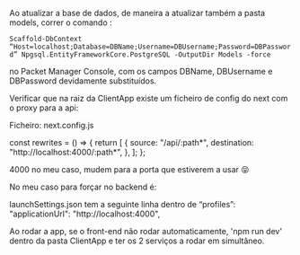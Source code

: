 Ao atualizar a base de dados, de maneira a atualizar também a pasta models, correr o comando :

`Scaffold-DbContext “Host=localhost;Database=DBName;Username=DBUsername;Password=DBPassword” Npgsql.EntityFrameworkCore.PostgreSQL -OutputDir Models -force`

no Packet Manager Console, com os campos DBName, DBUsername e DBPassword devidamente substituídos.


Verificar que na raiz da ClientApp existe um ficheiro de config do next com o proxy para a api:

Ficheiro: next.config.js

const rewrites = () => {
  return [
    {
      source: "/api/:path*",
      destination: "http://localhost:4000/:path*",
    },
  ];
};

4000 no meu caso, mudem para a porta que estiverem a usar 😝

No meu caso para forçar no backend é:

 launchSettings.json tem a seguinte linha dentro de “profiles”:
      "applicationUrl": "http://localhost:4000",

Ao rodar a app, se o front-end não rodar automaticamente, 'npm run dev' dentro da pasta ClientApp e ter os 2 serviços a rodar em simultâneo.
